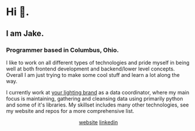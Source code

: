 # Hi :mate:.

## I am Jake.

### Programmer based in Columbus, Ohio.
I like to work on all different types of technologies and pride myself in being well at both frontend development and backend/lower level concepts. Overall I am just trying to make some cool stuff and learn a lot along the way.

I currently work at [your lighting brand](https://yourlightingbrand.com/) as a data coordinator, where my main focus is maintaining, gathering and cleansing data using primarily python and some of it's libraries. My skillset includes many other technologies, see my website and repos for a more comprehensive list.

<p align="center">
    <a href="https://jakedev.netlify.app/">website</a> 
    <a href="https://www.linkedin.com/in/jacob-norman-b8b1352b1/">linkedin</a>
</p>
